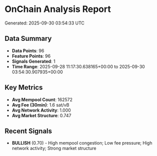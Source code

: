 # OnChain Analysis Report
Generated: 2025-09-30 03:54:33 UTC

## Data Summary
- **Data Points**: 96
- **Feature Points**: 96
- **Signals Generated**: 1
- **Time Range**: 2025-09-28 11:17:30.638165+00:00 to 2025-09-30 03:54:30.907935+00:00

## Key Metrics
- **Avg Mempool Count**: 162572
- **Avg Fee (30min)**: 1.6 sat/vB
- **Avg Network Activity**: 1.000
- **Avg Market Structure**: 0.747

## Recent Signals
- **BULLISH** (0.70) - High mempool congestion; Low fee pressure; High network activity; Strong market structure
